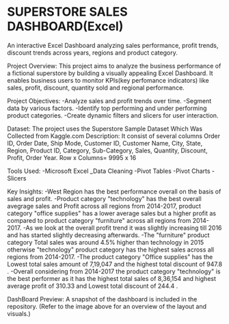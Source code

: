 # SUPERSTORE SALES DASHBOARD(Excel)
An interactive Excel Dashboard analyzing sales performance, profit trends, discount trends across years, regions and product category.

Project Overview:
This project aims to analyze the business performance of a fictional superstore by building a visually appealing Excel Dashboard. It enables business users to monitor KPIs(key perfomance indicators) like sales, profit, discount, quantity sold and regional performance.

Project Objectives: 
-Analyze sales and profit trends over time.
-Segment data by various factors.
-Identify top performing and under performing product categories.
-Create dynamic filters and slicers for user interaction.

Dataset:
The project uses the Superstore Sample Dataset Which Was Collected from Kaggle.com 
Description: It consist of several columns Order ID, Order Date,	Ship Mode, Customer ID,	Customer Name,	City,	State,	Region,	Product ID,	Category,	Sub-Category,	Sales,	Quantity,	Discount,	Profit,	Order Year.
Row x Columns= 9995 x 16

Tools Used:
-Microsoft Excel
_Data Cleaning
-Pivot Tables
-Pivot Charts
-Slicers

Key Insights:
-West Region has the best performance overall on the basis of sales and profit.
-Product category "technology" has the best overall avegrage sales and Profit across all regions from 2014-2017,
product category "office supplies" has a lower average sales but a higher profit as compared to product category "furniture" across all regions from 2014-2017.
-As we look at the overall profit trend it was slightly increasing  till 2016 and has started slightly decreasing afterwards.
-The "furniture" product category Total sales was around 4.5% higher than technology in 2015 otherwise "technology" product category has the highest sales across all regions from 2014-2017.
-The product category "Office supplies" has the Lowest total sales amount of 7,19,047 and the highest total discount of 947.8 .
-Overall considering from 2014-2017 the product category "technology" is the best performer as it has the highest total sales of 8,36,154 and highest average profit of 310.33 and Lowest total discount of 244.4 .

DashBoard Preview:
A snapshot of the dashboard is included in the repository.
(Refer to the image above for an overview of the layout and visuals.)

